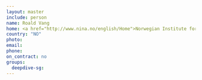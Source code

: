 ```yaml
---
layout: master
include: person
name: Roald Vang
home: <a href="http://www.nina.no/english/Home">Norwegian Institute for Nature Research</a>
country: "NO"
photo:
email:
phone:
on_contract: no
groups:
  deepdive-sg:
---
```

